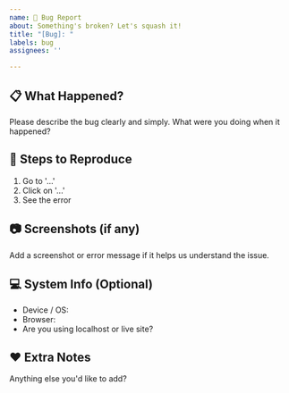 ```yaml
---
name: 🐛 Bug Report
about: Something's broken? Let's squash it!
title: "[Bug]: "
labels: bug
assignees: ''

---
```


## 📋 What Happened?

Please describe the bug clearly and simply. What were you doing when it happened?

## 🔁 Steps to Reproduce

1. Go to '...'
2. Click on '...'
3. See the error

## 📷 Screenshots (if any)

Add a screenshot or error message if it helps us understand the issue.

## 💻 System Info (Optional)

- Device / OS:
- Browser:
- Are you using localhost or live site?

## ❤️ Extra Notes

Anything else you'd like to add?
